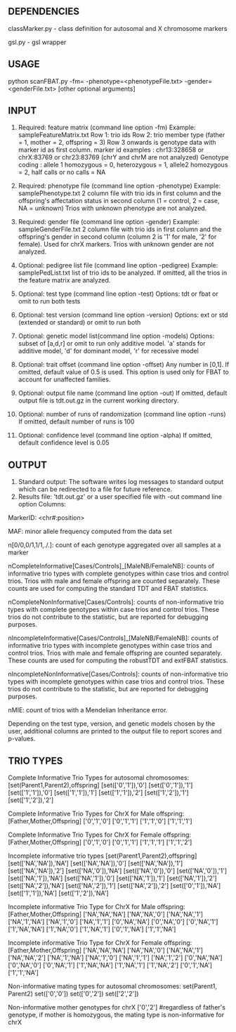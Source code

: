 DEPENDENCIES
---------------------------------------------------------------------
classMarker.py - class definition for autosomal and X chromosome markers

gsl.py - gsl wrapper

USAGE
---------------------------------------------------------------------
python scanFBAT.py -fm=<feature matrix path> -phenotype=<phenotypeFile.txt> -gender=<genderFile.txt> [other optional arguments]


INPUT 
-----------------------------------------------------
1. Required: feature matrix (command line option -fm)
Example: sampleFeatureMatrix.txt
Row 1: trio ids
Row 2: trio member type (father = 1, mother = 2, offspring = 3)
Row 3 onwards is genotype data with marker id as first column. 
marker id examples : chr13:328658 or chrX:83769 or chr23:83769 (chrY and chrM are not analyzed)
Genotype coding : allele 1 homozygous = 0, heterozygous = 1, allele2 homozygous = 2, half calls or no calls = NA

2. Required: phenotype file (command line option -phenotype)
Example: samplePhenotype.txt
2 column file with trio ids in first column and the offspring's affectation status in second column (1 = control, 2 = case, NA = unknown)
Trios with unknown phenotype are not analyzed.

3. Required: gender file (command line option -gender)
Example: sampleGenderFile.txt
2 column file with trio ids in first column and the offspring's gender in second column (column 2 is '1' for male, '2' for female). Used for chrX markers.
Trios with unknown gender are not analyzed.

4. Optional: pedigree list file (command line option -pedigree)
Example: samplePedList.txt
list of trio ids to be analyzed. If omitted, all the trios in the feature matrix are analyzed.

5. Optional: test type (command line option -test)
Options: tdt or fbat or omit to run both tests


6. Optional: test version (command line option -version)
Options: ext or std (extended or standard) or omit to run both


7. Optional: genetic model list(command line option -models)
Options: subset of [a,d,r] or omit to run only additive model. 'a' stands for additive model, 'd' for dominant model, 'r' for recessive model


8. Optional: trait offset (command line option -offset)
Any number in [0,1]. If omitted, default value of 0.5 is used. This option is used only for FBAT to account for unaffected families.

9. Optional: output file name (command line option -out)
If omitted, default output file is tdt.out.gz in the current working directory.

10. Optional: number of runs of randomization (command line option -runs)
If omitted, default number of runs is 100

11. Optional: confidence level (command line option -alpha)
If omitted, default confidence level is 0.05

OUTPUT
------------------------------------------------------------------------
1. Standard output: The software writes log messages to standard output which can be redirected to a file for future reference.
2. Results file: 'tdt.out.gz' or a user specified file with -out command line option
Columns:

MarkerID: <chr#:position>

MAF: minor allele frequency computed from the data set

n[0/0,0/1,1/1,./.]: count of each genotype aggregated over all samples at a marker

nCompleteInformative[Cases/Controls]_[MaleNB/FemaleNB]: counts of informative trio types with complete genotypes within case trios and control trios. Trios with male and female offspring are counted separately. These counts are used for computing the standard TDT and FBAT statistics.

nCompleteNonInformative[Cases/Controls]: counts of non-informative trio types with complete genotypes within case trios and control trios. These trios do not contribute to the statistic, but are reported for debugging purposes. 

nIncompleteInformative[Cases/Controls]_[MaleNB/FemaleNB]: counts of informative trio types with incomplete genotypes within case trios and control trios. Trios with male and female offspring are counted separately. These counts are used for computing the robustTDT and extFBAT statistics.

nIncompleteNonInformative[Cases/Controls]: counts of non-informative trio types with incomplete genotypes within case trios and control trios. These trios do not contribute to the statistic, but are reported for debugging purposes.

nMIE: count of trios with a Mendelian Inheritance error.

Depending on the test type, version, and genetic models chosen by the user, additional columns are printed to the output file to report scores and p-values. 

TRIO TYPES 
---------------------------------------------------------------------------
Complete Informative Trio Types for autosomal chromosomes: [set(Parent1,Parent2),offspring]
[set(['0','1']),'0']
[set(['0','1']),'1']
[set(['1','1']),'0']
[set(['1','1']),'1']
[set(['1','1']),'2']
[set(['1','2']),'1']
[set(['1','2']),'2']

Complete Informative Trio Types for ChrX for Male offspring: [Father,Mother,Offspring]
['0','1','0']
['0','1','1']
['1','1','0']
['1','1','1']


Complete Informative Trio Types for ChrX for Female offspring: [Father,Mother,Offspring]
['0','1','0']
['0','1','1']
['1','1','1']
['1','1','2']

Incomplete informative trio types  [set(Parent1,Parent2),offspring]
[set(['NA','NA']),'NA']
[set(['NA','NA']),'0']
[set(['NA','NA']),'1']
[set(['NA','NA']),'2']
[set(['NA','0']),'NA']
[set(['NA','0']),'0']
[set(['NA','0']),'1']
[set(['NA','1']),'NA']
[set(['NA','1']),'0']
[set(['NA','1']),'1']
[set(['NA','1']),'2']
[set(['NA','2']),'NA']
[set(['NA','2']),'1']
[set(['NA','2']),'2']
[set(['0','1']),'NA']
[set(['1','1']),'NA']
[set(['1','2']),'NA']

Incomplete informative Trio Type for ChrX for Male offspring: [Father,Mother,Offspring] 
['NA','NA','NA']
['NA','NA','0']
['NA','NA','1']
['NA','1','NA']
['NA','1','0']
['NA','1','1']
['0','NA','NA']
['0','NA','0']
['0','NA','1']
['1','NA','NA']
['1','NA','0']
['1','NA','1']
['0','1','NA']
['1','1','NA']

Incomplete informative Trio Type for ChrX for Female offspring: [Father,Mother,Offspring] 
['NA','NA','NA']
['NA','NA','0']
['NA','NA','1']
['NA','NA','2']
['NA','1','NA']
['NA','1','0']
['NA','1','1']
['NA','1','2']
['0','NA','NA']
['0','NA','0']
['0','NA','1']
['1','NA','NA']
['1','NA','1']
['1','NA','2']
['0','1','NA']
['1','1','NA']


Non-informative mating types for autosomal chromosomes: set(Parent1, Parent2)
set(['0','0'])
set(['0','2'])
set(['2','2'])

Non-informative mother genotypes for chrX
['0','2']  #regardless of father's genotype, if mother is homozygous, the mating type is non-informative for chrX


 
